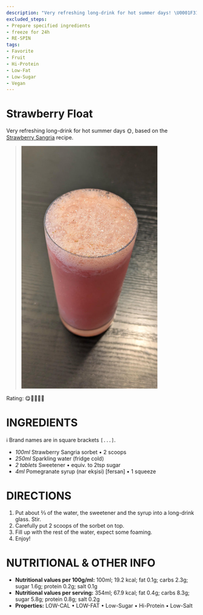 ```yaml
---
description: "Very refreshing long-drink for hot summer days! \U0001F31E"
excluded_steps:
- Prepare specified ingredients
- freeze for 24h
- RE-SPIN
tags:
- Favorite
- Fruit
- Hi-Protein
- Low-Fat
- Low-Sugar
- Vegan
---
```

# Strawberry Float

Very refreshing long-drink for hot summer days 🌞,
based on the [Strawberry Sangria](https://jhermann.github.io/ice-creamery/S/Strawberry%20Sangria%20%28Deluxe%29/) recipe.

> <img width=360 alt="Served as Long Drink" src="Strawberry-Sangria-Float_2025-06-14.jpg" class="zoomable" />

Rating: 😋🥤🥤🍓🍓

# INGREDIENTS

ℹ️ Brand names are in square brackets `[...]`.

  - _100ml_ Strawberry Sangria sorbet • 2 scoops
  - _250ml_ Sparkling water (fridge cold)
  - _2 tablets_ Sweetener • equiv. to 2tsp sugar
  - _4ml_ Pomegranate syrup (nar ekşisi) [fersan] • 1 squeeze

# DIRECTIONS

 1. Put about ⅔ of the water, the sweetener and the syrup into a long-drink glass. Stir.
 1. Carefully put 2 scoops of the sorbet on top.
 1. Fill up with the rest of the water, expect some foaming.
 1. Enjoy!

# NUTRITIONAL & OTHER INFO
- **Nutritional values per 100g/ml:** 100ml; 19.2 kcal; fat 0.1g; carbs 2.3g; sugar 1.6g; protein 0.2g; salt 0.1g
- **Nutritional values per serving:** 354ml; 67.9 kcal; fat 0.4g; carbs 8.3g; sugar 5.8g; protein 0.8g; salt 0.2g
- **Properties:** LOW-CAL • LOW-FAT • Low-Sugar • Hi-Protein • Low-Salt
